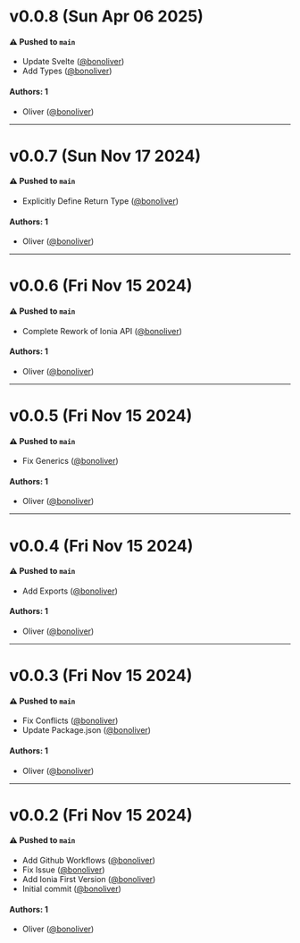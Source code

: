 # v0.0.8 (Sun Apr 06 2025)

#### ⚠️ Pushed to `main`

- Update Svelte ([@bonoliver](https://github.com/bonoliver))
- Add Types ([@bonoliver](https://github.com/bonoliver))

#### Authors: 1

- Oliver ([@bonoliver](https://github.com/bonoliver))

---

# v0.0.7 (Sun Nov 17 2024)

#### ⚠️ Pushed to `main`

- Explicitly Define Return Type ([@bonoliver](https://github.com/bonoliver))

#### Authors: 1

- Oliver ([@bonoliver](https://github.com/bonoliver))

---

# v0.0.6 (Fri Nov 15 2024)

#### ⚠️ Pushed to `main`

- Complete Rework of Ionia API ([@bonoliver](https://github.com/bonoliver))

#### Authors: 1

- Oliver ([@bonoliver](https://github.com/bonoliver))

---

# v0.0.5 (Fri Nov 15 2024)

#### ⚠️ Pushed to `main`

- Fix Generics ([@bonoliver](https://github.com/bonoliver))

#### Authors: 1

- Oliver ([@bonoliver](https://github.com/bonoliver))

---

# v0.0.4 (Fri Nov 15 2024)

#### ⚠️ Pushed to `main`

- Add Exports ([@bonoliver](https://github.com/bonoliver))

#### Authors: 1

- Oliver ([@bonoliver](https://github.com/bonoliver))

---

# v0.0.3 (Fri Nov 15 2024)

#### ⚠️ Pushed to `main`

- Fix Conflicts ([@bonoliver](https://github.com/bonoliver))
- Update Package.json ([@bonoliver](https://github.com/bonoliver))

#### Authors: 1

- Oliver ([@bonoliver](https://github.com/bonoliver))

---

# v0.0.2 (Fri Nov 15 2024)

#### ⚠️ Pushed to `main`

- Add Github Workflows ([@bonoliver](https://github.com/bonoliver))
- Fix Issue ([@bonoliver](https://github.com/bonoliver))
- Add Ionia First Version ([@bonoliver](https://github.com/bonoliver))
- Initial commit ([@bonoliver](https://github.com/bonoliver))

#### Authors: 1

- Oliver ([@bonoliver](https://github.com/bonoliver))
